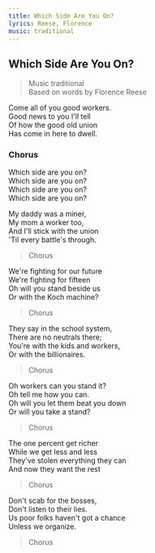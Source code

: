 ```yaml
---
title: Which Side Are You On?
lyrics: Reese, Florence
music: traditional
---
```

## Which Side Are You On?

> Music traditional  
Based on words by Florence Reese

Come all of you good workers.  
Good news to you I'll tell  
Of how the good old union  
Has come in here to dwell.

### Chorus

Which side are you on?  
Which side are you on?  
Which side are you on?  
Which side are you on?

My daddy was a miner,  
My mom a worker too,  
And I'll stick with the union  
'Til every battle's through.

> Chorus

We're fighting for our future  
We're fighting for fifteen  
Oh will you stand beside us  
Or with the Koch machine?

> Chorus

They say in the school system,  
There are no neutrals there;  
You're with the kids and workers,  
Or with the billionaires.

> Chorus

Oh workers can you stand it?  
Oh tell me how you can.  
Oh will you let them beat you down  
Or will you take a stand?

> Chorus

The one percent get richer  
While we get less and less  
They've stolen everything they can  
And now they want the rest

> Chorus

Don't scab for the bosses,  
Don't listen to their lies.  
Us poor folks haven't got a chance  
Unless we organize.

> Chorus

